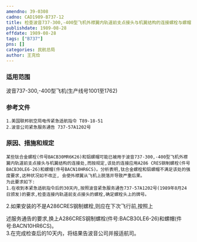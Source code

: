 ```yaml
---
amendno: 39-0308  
cadno: CAD1989-B737-12  
title: 检查波音737-300,-400型飞机外襟翼内轨道前支点接头与机翼结构的连接螺栓与螺帽  
publishdate: 1989-08-28  
effdate: 1989-08-28  
tags: ["B737"]  
pns: []  
categories: 民航总局  
author: 王克俭  
---
```

  
### 适用范围  
波音737-300,-400型飞机(生产线号1001至1762)  
  
<!--more-->  
### 参考文件  
    1.美国联邦航空局电传紧急适航指令 T89-18-51  
    2.波音公司紧急服务通告 737-57A1202号  
  
### 原因、措施和规定  
    某些钛合金螺栓(件号BACB30MR6K26)和铝螺帽可能已被用于波音737-300,-400型飞机外襟翼内轨道前支点接头与机翼结构的连接处,而按规定,该处的连接应用A286 CRES钢制螺栓(件号BACB30LE6-26)和螺帽(件号BACN10HR6CS)。分析表明,钛合金螺栓和铝螺帽不满足该处的强度要求,这种状况如不改正, 会使外襟翼从飞机上脱落并导致严重后果。  
    为此要求如下:  
    1.在收到本紧急适航指令后的30天内,按照波音紧急服务通告737-57A1202号(1989年8月24日颁发)的要求,检查连接内轨道前支点接头的螺栓,确定螺栓头上的牌号。  
2.如果安装的不是A286CRES钢制螺栓,则应在下次飞行前,按照上  
  
述服务通告的要求,换上A286CRES钢制螺栓(件号:BACB30LE6-26)和螺帽(件号:BACN10HR6CS)。  
    3.在完成检查后的10天内，将结果告波音公司并报适航司。  
